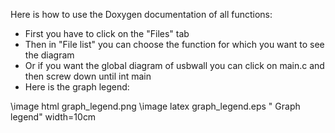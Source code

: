 Here is how to use the Doxygen documentation of all functions:
* First you have to click on the "Files" tab
 * Then in "File list" you can choose the function for which you want to see the 
   diagram
 * Or if you want the global diagram of usbwall you can click on main.c and then screw down until int main 
* Here is the graph legend:



\image html graph_legend.png
\image latex graph_legend.eps " Graph legend" width=10cm

